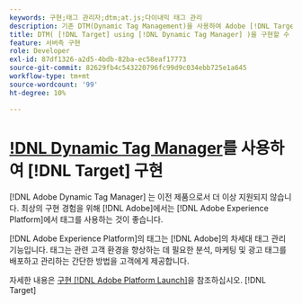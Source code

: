 ```yaml
---
keywords: 구현;태그 관리자;dtm;at.js;다이내믹 태그 관리
description: 기존 DTM(Dynamic Tag Management)을 사용하여 Adobe [!DNL Target] at.js 라이브러리를 구현하는 방법을 알아봅니다. Adobe 실행 은 [!DNL Target]을 구현하는 기본 방법입니다.
title: DTM( [!DNL Target] using [!DNL Dynamic Tag Manager] )을 구현할 수 있습니까?
feature: 서버측 구현
role: Developer
exl-id: 87df1326-a2d5-4bdb-82ba-ec58eaf17773
source-git-commit: 82629fb4c543220796fc99d9c034ebb725e1a645
workflow-type: tm+mt
source-wordcount: '99'
ht-degree: 10%

---
```


# [!DNL Dynamic Tag Manager](DTM)를 사용하여 [!DNL Target] 구현

[!DNL Adobe Dynamic Tag Manager] 는 이전 제품으로서 더 이상 지원되지 않습니다. 최상의 구현 경험을 위해 [!DNL Adobe]에서는 [!DNL Adobe Experience Platform]에서 태그를 사용하는 것이 좋습니다.

[!DNL Adobe Experience Platform]의 태그는 [!DNL Adobe]의 차세대 태그 관리 기능입니다. 태그는 관련 고객 환경을 향상하는 데 필요한 분석, 마케팅 및 광고 태그를 배포하고 관리하는 간단한 방법을 고객에게 제공합니다.

자세한 내용은 [구현 [!DNL Adobe Platform Launch]](/help/c-implementing-target/c-implementing-target-for-client-side-web/how-to-deployatjs/cmp-implementing-target-using-adobe-launch.md)을 참조하십시오. [!DNL Target] 

